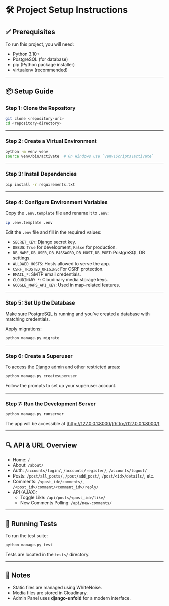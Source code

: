 
# 🛠️ Project Setup Instructions

## ✅ Prerequisites

To run this project, you will need:

- Python 3.10+
- PostgreSQL (for database)
- pip (Python package installer)
- virtualenv (recommended)

---

## 📦 Setup Guide

### Step 1: Clone the Repository

```bash
git clone <repository-url>
cd <repository-directory>
```

---

### Step 2: Create a Virtual Environment

```bash
python -m venv venv
source venv/bin/activate  # On Windows use `venv\Scripts\activate`
```

---

### Step 3: Install Dependencies

```bash
pip install -r requirements.txt
```

---

### Step 4: Configure Environment Variables

Copy the `.env.template` file and rename it to `.env`:

```bash
cp .env.template .env
```

Edit the `.env` file and fill in the required values:

- `SECRET_KEY`: Django secret key.
- `DEBUG`: `True` for development, `False` for production.
- `DB_NAME`, `DB_USER`, `DB_PASSWORD`, `DB_HOST`, `DB_PORT`: PostgreSQL DB settings.
- `ALLOWED_HOSTS`: Hosts allowed to serve the app.
- `CSRF_TRUSTED_ORIGINS`: For CSRF protection.
- `EMAIL_*`: SMTP email credentials.
- `CLOUDINARY_*`: Cloudinary media storage keys.
- `GOOGLE_MAPS_API_KEY`: Used in map-related features.

---

### Step 5: Set Up the Database

Make sure PostgreSQL is running and you’ve created a database with matching credentials.

Apply migrations:

```bash
python manage.py migrate
```

---

### Step 6: Create a Superuser

To access the Django admin and other restricted areas:

```bash
python manage.py createsuperuser
```

Follow the prompts to set up your superuser account.

---

### Step 7: Run the Development Server

```bash
python manage.py runserver
```

The app will be accessible at [http://127.0.0.1:8000/](http://127.0.0.1:8000/)

---

## 🔍 API & URL Overview

- Home: `/`
- About: `/about/`
- Auth: `/accounts/login/`, `/accounts/register/`, `/accounts/logout/`
- Posts: `/post/all_posts/`, `/post/add_post/`, `/post/<id>/details/`, etc.
- Comments: `/<post_id>/comments/`, `/<post_id>/comment/<comment_id>/reply/`
- API (AJAX):
  - Toggle Like: `/api/posts/<post_id>/like/`
  - New Comments Polling: `/api/new-comments/`

---

## 🧪 Running Tests

To run the test suite:

```bash
python manage.py test
```

Tests are located in the `tests/` directory.

---

## 📝 Notes

- Static files are managed using WhiteNoise.
- Media files are stored in Cloudinary.
- Admin Panel uses **django-unfold** for a modern interface.